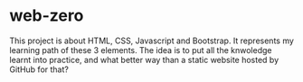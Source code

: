 # web-zero

This project is about HTML, CSS, Javascript and Bootstrap. It represents my learning path of these 3 elements.
The idea is to put all the knwoledge learnt into practice, and what better way than a static website hosted by GitHub for that?
